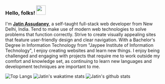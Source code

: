 ### Hello, folks! <img src="https://raw.githubusercontent.com/MartinHeinz/MartinHeinz/master/wave.gif" width="30px">

I'm <strong><a href="https://jatin-assudaney.web.app/" target="_blank">Jatin Assudaney</a></strong>, a self-taught full-stack web developer from New Delhi, India. Tend to make use of modern web technologies to solve problems that function correctly.
Strive to create visually appealing sites that feature user-friendly design and clear navigation.
With a Bachelor's Degree in Information Technology from "Jaypee Institute of Information Technology", I enjoy creating websites and learn new things.
I enjoy being challenged and engaging with projects that require me to work outside my comfort and knowledge set, as continuing to learn new languages and development techniques are important to me.

![Top Langs](https://github-readme-stats.vercel.app/api/top-langs/?username=JatinAssudaney&theme=dark)
![Jatin's wakatime stats](https://github-readme-stats.vercel.app/api/wakatime?username=JatinAssudaney&theme=dark)
![Jatin's github stats](https://github-readme-stats.vercel.app/api?username=JatinAssudaney&show_icons=true&theme=dark)


